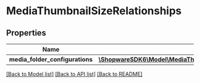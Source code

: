 # MediaThumbnailSizeRelationships

## Properties
Name | Type | Description | Notes
------------ | ------------- | ------------- | -------------
**media_folder_configurations** | [**\ShopwareSDK6\Model\MediaThumbnailSizeRelationshipsMediaFolderConfigurations**](MediaThumbnailSizeRelationshipsMediaFolderConfigurations.md) |  | [optional] 

[[Back to Model list]](../../README.md#documentation-for-models) [[Back to API list]](../../README.md#documentation-for-api-endpoints) [[Back to README]](../../README.md)

